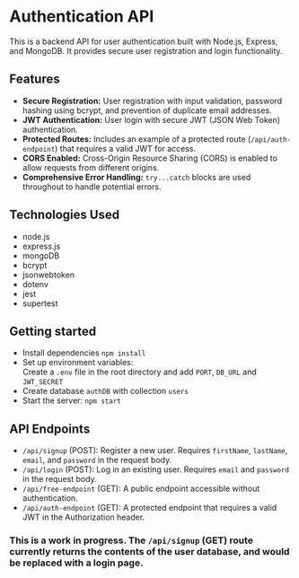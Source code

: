 # Authentication API

This is a backend API for user authentication built with Node.js, Express, and MongoDB. It provides secure user registration and login functionality.

## Features

* **Secure Registration:** User registration with input validation, password hashing using bcrypt, and prevention of duplicate email addresses.
* **JWT Authentication:**  User login with secure JWT (JSON Web Token) authentication.
* **Protected Routes:**  Includes an example of a protected route (`/api/auth-endpoint`) that requires a valid JWT for access.
* **CORS Enabled:** Cross-Origin Resource Sharing (CORS) is enabled to allow requests from different origins.
* **Comprehensive Error Handling:**  `try...catch` blocks are used throughout to handle potential errors.

## Technologies Used

* node.js
* express.js
* mongoDB
* bcrypt
* jsonwebtoken
* dotenv
* jest
* supertest

## Getting started

* Install dependencies
``` npm install ```
* Set up environment variables:\
Create a `.env` file in the root directory and add `PORT`, `DB_URL` and `JWT_SECRET`
* Create database `authDB` with collection `users`
* Start the server:
`npm start`

## API Endpoints
* `/api/signup` (POST): Register a new user. Requires `firstName`, `lastName`, `email`, and `password` in the request body.
* `/api/login` (POST): Log in an existing user. Requires `email` and `password` in the request body.
* `/api/free-endpoint` (GET): A public endpoint accessible without authentication.
* `/api/auth-endpoint` (GET): A protected endpoint that requires a valid JWT in the Authorization header.

### This is a work in progress. The `/api/signup` (GET) route currently returns the contents of the user database, and would be replaced with a login page.